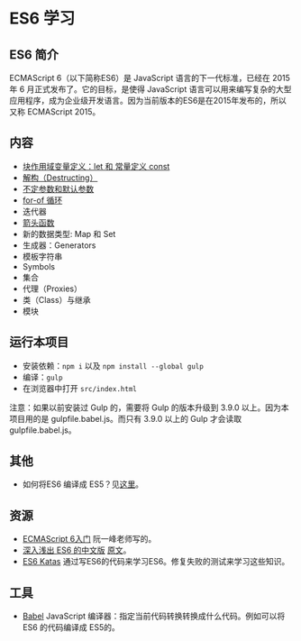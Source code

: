 # ES6 学习
## ES6 简介
ECMAScript 6（以下简称ES6）是 JavaScript 语言的下一代标准，已经在 2015 年 6 月正式发布了。它的目标，是使得 JavaScript 语言可以用来编写复杂的大型应用程序，成为企业级开发语言。因为当前版本的ES6是在2015年发布的，所以又称 ECMAScript 2015。

## 内容
* [块作用域变量定义：let 和 常量定义 const](src/let-and-const)
* [解构（Destructing）](src/destructing)
* [不定参数和默认参数](src/rest-parameters-and-defaults)
* [for-of 循环](src/for-of)
* 迭代器
* [箭头函数](src/arrow-function)
* 新的数据类型: Map 和 Set
* 生成器：Generators
* 模板字符串
* Symbols
* 集合
* 代理（Proxies）
* 类（Class）与继承
* 模块

## 运行本项目
* 安装依赖：`npm i` 以及 `npm install --global gulp`
* 编译：`gulp`
* 在浏览器中打开 `src/index.html`

注意：如果以前安装过 Gulp 的，需要将 Gulp 的版本升级到 3.9.0 以上。因为本项目用的是 gulpfile.babel.js。而只有 3.9.0 以上的 Gulp 才会读取 gulpfile.babel.js。

## 其他
* 如何将ES6 编译成 ES5？见[这里](how-to-compile.md)。


## 资源
* [ECMAScript 6入门](http://es6.ruanyifeng.com/) 阮一峰老师写的。
* [深入浅出 ES6 的中文版](http://www.infoq.com/cn/es6-in-depth/) [原文](https://hacks.mozilla.org/category/es6-in-depth/)。
* [ES6 Katas](http://es6katas.org/) 通过写ES6的代码来学习ES6。修复失败的测试来学习这些知识。

## 工具
* [Babel](http://babeljs.io/) JavaScript 编译器：指定当前代码转换转换成什么代码。例如可以将 ES6 的代码编译成 ES5的。
